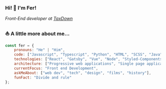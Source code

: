 ### Hi! 👋 I'm Fer!

<p><em>Front-End developer at <a href="https://taxdown.es/">TaxDown</a></em></p>

### ⛵ A little more about me... 

```javascript
const fer = {
    pronouns: "He" | "Him",
    code: ["Javascript", "Typescript", "Python", "HTML", "SCSS", "Java"],
    technologies: ["React", "Gatsby", "Vue", "Node", "Styled-Components", "Jest", "React-Testing", "AWS"],
    architecture: ["Progressive web applications", "Single page applications", "Server side rendering", "Design system pattern", "Component Architecture"],
    currentFocus: "Front end Development",
    askMeAbout: ["web dev", "tech", "design", "films", "history"],
    funFact: "Divide and rule"
};
```



<!--
**Fernan-Ramos/Fernan-Ramos** is a ✨ _special_ ✨ repository because its `README.md` (this file) appears on your GitHub profile.

Here are some ideas to get you started:

- 🔭 I’m currently working on ...
- 🌱 I’m currently learning ...
- 👯 I’m looking to collaborate on ...
- 🤔 I’m looking for help with ...
- 💬 Ask me about ...
- 📫 How to reach me: ...
- 😄 Pronouns: ...
- ⚡ Fun fact: ...
-->

